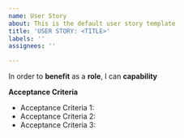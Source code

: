 ```yaml
---
name: User Story
about: This is the default user story template
title: 'USER STORY: <TITLE>'
labels: ''
assignees: ''

---
```


In order to **benefit** as a **role**, I can **capability**

**Acceptance Criteria**

- Acceptance Criteria 1:
- Acceptance Criteria 2:
- Acceptance Criteria 3:
